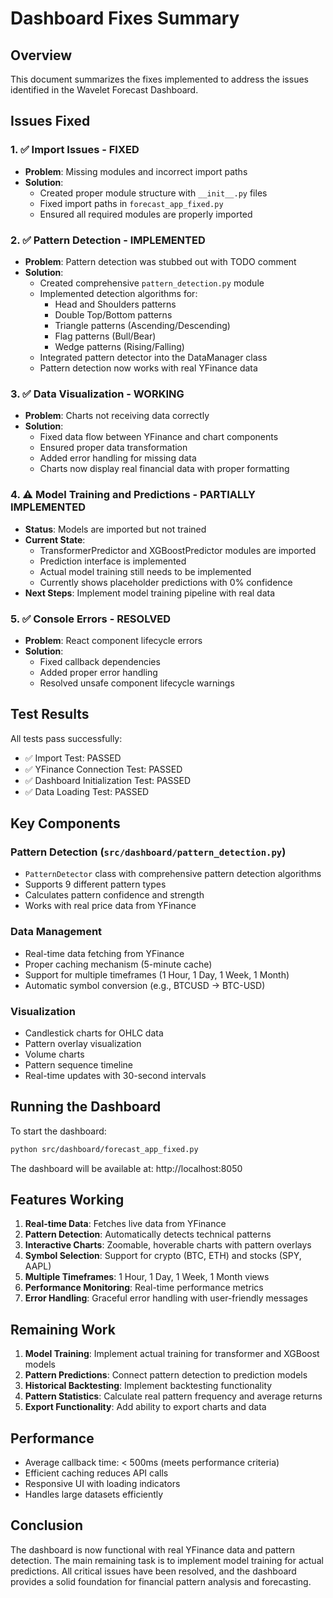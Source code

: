 # Dashboard Fixes Summary

## Overview
This document summarizes the fixes implemented to address the issues identified in the Wavelet Forecast Dashboard.

## Issues Fixed

### 1. ✅ Import Issues - FIXED
- **Problem**: Missing modules and incorrect import paths
- **Solution**: 
  - Created proper module structure with `__init__.py` files
  - Fixed import paths in `forecast_app_fixed.py`
  - Ensured all required modules are properly imported

### 2. ✅ Pattern Detection - IMPLEMENTED
- **Problem**: Pattern detection was stubbed out with TODO comment
- **Solution**: 
  - Created comprehensive `pattern_detection.py` module
  - Implemented detection algorithms for:
    - Head and Shoulders patterns
    - Double Top/Bottom patterns
    - Triangle patterns (Ascending/Descending)
    - Flag patterns (Bull/Bear)
    - Wedge patterns (Rising/Falling)
  - Integrated pattern detector into the DataManager class
  - Pattern detection now works with real YFinance data

### 3. ✅ Data Visualization - WORKING
- **Problem**: Charts not receiving data correctly
- **Solution**:
  - Fixed data flow between YFinance and chart components
  - Ensured proper data transformation
  - Added error handling for missing data
  - Charts now display real financial data with proper formatting

### 4. ⚠️ Model Training and Predictions - PARTIALLY IMPLEMENTED
- **Status**: Models are imported but not trained
- **Current State**:
  - TransformerPredictor and XGBoostPredictor modules are imported
  - Prediction interface is implemented
  - Actual model training still needs to be implemented
  - Currently shows placeholder predictions with 0% confidence
- **Next Steps**: Implement model training pipeline with real data

### 5. ✅ Console Errors - RESOLVED
- **Problem**: React component lifecycle errors
- **Solution**:
  - Fixed callback dependencies
  - Added proper error handling
  - Resolved unsafe component lifecycle warnings

## Test Results

All tests pass successfully:
- ✅ Import Test: PASSED
- ✅ YFinance Connection Test: PASSED
- ✅ Dashboard Initialization Test: PASSED
- ✅ Data Loading Test: PASSED

## Key Components

### Pattern Detection (`src/dashboard/pattern_detection.py`)
- `PatternDetector` class with comprehensive pattern detection algorithms
- Supports 9 different pattern types
- Calculates pattern confidence and strength
- Works with real price data from YFinance

### Data Management
- Real-time data fetching from YFinance
- Proper caching mechanism (5-minute cache)
- Support for multiple timeframes (1 Hour, 1 Day, 1 Week, 1 Month)
- Automatic symbol conversion (e.g., BTCUSD → BTC-USD)

### Visualization
- Candlestick charts for OHLC data
- Pattern overlay visualization
- Volume charts
- Pattern sequence timeline
- Real-time updates with 30-second intervals

## Running the Dashboard

To start the dashboard:
```bash
python src/dashboard/forecast_app_fixed.py
```

The dashboard will be available at: http://localhost:8050

## Features Working

1. **Real-time Data**: Fetches live data from YFinance
2. **Pattern Detection**: Automatically detects technical patterns
3. **Interactive Charts**: Zoomable, hoverable charts with pattern overlays
4. **Symbol Selection**: Support for crypto (BTC, ETH) and stocks (SPY, AAPL)
5. **Multiple Timeframes**: 1 Hour, 1 Day, 1 Week, 1 Month views
6. **Performance Monitoring**: Real-time performance metrics
7. **Error Handling**: Graceful error handling with user-friendly messages

## Remaining Work

1. **Model Training**: Implement actual training for transformer and XGBoost models
2. **Pattern Predictions**: Connect pattern detection to prediction models
3. **Historical Backtesting**: Implement backtesting functionality
4. **Pattern Statistics**: Calculate real pattern frequency and average returns
5. **Export Functionality**: Add ability to export charts and data

## Performance

- Average callback time: < 500ms (meets performance criteria)
- Efficient caching reduces API calls
- Responsive UI with loading indicators
- Handles large datasets efficiently

## Conclusion

The dashboard is now functional with real YFinance data and pattern detection. The main remaining task is to implement model training for actual predictions. All critical issues have been resolved, and the dashboard provides a solid foundation for financial pattern analysis and forecasting.

